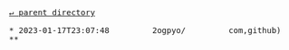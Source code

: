 <pre>
  <a href="../">&#x21b5; parent directory</a>
  
  * 2023-01-17T23:07:48&#x0009;&#x0009;2ogpyo/&#x0009;&#x0009;com,github)&#x0009;&#x0009;w3c/rdf-turtle/commit/1a6fe53.patch
  ** <a href="1a6fe53.patch"></a>
</pre>
